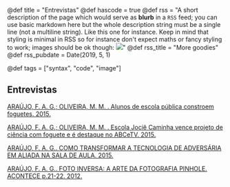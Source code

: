 @def title = "Entrevistas"
@def hascode = true
@def rss = "A short description of the page which would serve as **blurb** in a `RSS` feed; you can use basic markdown here but the whole description string must be a single line (not a multiline string). Like this one for instance. Keep in mind that styling is minimal in RSS so for instance don't expect maths or fancy styling to work; images should be ok though: ![](https://upload.wikimedia.org/wikipedia/en/b/b0/Rick_and_Morty_characters.jpg)"
@def rss_title = "More goodies"
@def rss_pubdate = Date(2019, 5, 1)

@def tags = ["syntax", "code", "image"]


## Entrevistas

[ARAÚJO, F. A. G.; OLIVEIRA, M. M. . Alunos de escola pública constroem foguetes. 2015.](https://www.youtube.com/watch?v=XFWtl7e1-do)

[ARAÚJO, F. A. G.; OLIVEIRA, M. M. . Escola Jociê Caminha vence projeto de ciência com foguete e é destaque no ABCeTV. 2015.](https://www.youtube.com/watch?v=rWw8VMFBcUk)


[ARAÚJO, F. A. G.. COMO TRANSFORMAR A TECNOLOGIA DE ADVERSÁRIA EM ALIADA NA SALA DE AULA. 2015.](https://www20.opovo.com.br/app/opovo/cotidiano/2015/02/23/noticiasjornalcotidiano,3396678/como-transformar-a-tecnologia-de-adversaria-em-aliada-na-sala-de-aula.shtml)

[ARAÚJO, F. A. G.. FOTO INVERSA: A ARTE DA FOTOGRAFIA PINHOLE. ACONTECE p.21-22. 2012.](https://drive.google.com/file/d/1Krs-VsnsuxwcDmU2qlqqpvEvAllwzcb9/view?usp=sharing)
